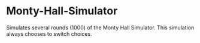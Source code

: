 # Monty-Hall-Simulator
Simulates several rounds (1000) of the Monty Hall Simulator. This simulation always chooses to switch choices. 
